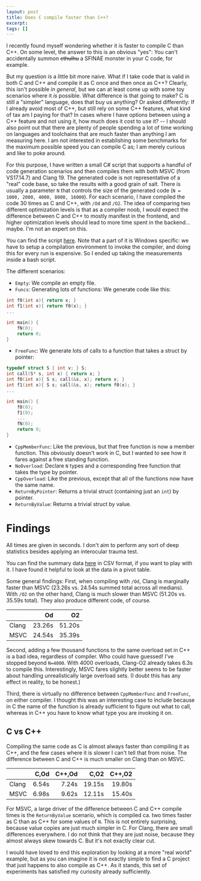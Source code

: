 ```yaml
---
layout: post
title: Does C compile faster than C++?
excerpt:
tags: []
---
```


I recently found myself wondering whether it is faster to compile C than C++. On some level, the answer to this is an obvious "yes": You can't accidentally summon ~~cthulhu~~ a SFINAE monster in your C code, for example.

But my question is a little bit more naive. What if I take code that is valid in both C and C++ and compile it as C once and then once as C++? Clearly, this isn't possible _in general_, but we can at least come up with some toy scenarios where it *is* possible. What difference is that going to make? C is still a "simpler" language, does that buy us anything? Or asked differently: If I already avoid most of C++, but still rely on some C++ features, what kind of tax am I paying for that? In cases where I have options between using a C++ feature and not using it, how much does it cost to use it? -- I should also point out that there are plenty of people spending a lot of time working on languages and toolchains that are much faster than anything I am measuring here. I am not interested in establishing some benchmarks for the maximum possible speed you can compile C as; I am merely curious and like to poke around.

For this purpose, I have written a small C# script that supports a handful of code generation scenarios and then compiles them with both MSVC (from VS17.14.7) and Clang 19. The generated code is not representative of a "real" code base, so take the results with a good grain of salt. There is usually a parameter `N` that controls the size of the generated code (`N = 1000, 2000, 4000, 8000, 16000`). For each scenario, I have compiled the code 30 times as C and C++, with `/Od` and `/O2`. The idea of comparing two different optimization levels is that as a compiler noob, I would expect the difference between C and C++ to mostly manifest in the frontend, and higher optimization levels should lead to more time spent in the backend... maybe. I'm not an expert on this.

You can find the script [here](https://github.com/sschoener/c-vs-cpp-compile-times). Note that a part of it is Windows specific: we have to setup a compilation environment to invoke the compiler, and doing this for every run is expensive. So I ended up taking the measurements inside a bash script.

The different scenarios:
 * `Empty`: We compile an empty file.
 * `Funcs`: Generating lots of functions: We generate code like this:
```cpp
int f0(int x){ return x; }
int f1(int x){ return f0(x); }
...

int main() {
    fN(0);
    return 0;
}
```
 * `FreeFunc`: We generate lots of calls to a function that takes a struct by pointer:
```cpp
typedef struct S { int v; } S;
int call(S* s, int x) { return x; }
int f0(int x){ S s; call(&s, x); return x; }
int f1(int x){ S s; call(&s, x); return f0(x); }
...

int main() {
    f0(0);
    f1(0);
    ...
    fN(0);
    return 0;
}
```
 * `CppMemberFunc`: Like the previous, but that free function is now a member function. This obviously doesn't work in C, but I wanted to see how it fares against a free standing function.
 * `NoOverload`: Declare `N` types and a corresponding free function that takes the type by pointer.
 * `CppOverload`: Like the previous, except that all of the functions now have the same name.
 * `ReturnByPointer`: Returns a trivial struct (containing just an `int`) by pointer.
 * `ReturnByValue`: Returns a trivial struct by value.

# Findings
All times are given in seconds. I don't aim to perform any sort of deep statistics besides applying an interocular trauma test.

You can find the summary data [here](https://github.com/sschoener/c-vs-cpp-compile-times/blob/main/complete.csv) in CSV format, if you want to play with it. I have found it helpful to look at the data in a pivot table.

Some general findings: First, when compiling with `/Od`, Clang is marginally faster than MSVC (23.26s vs. 24.54s summed total across all medians). With `/O2` on the other hand, Clang is much slower than MSVC (51.20s vs. 35.59s total). They also produce different code, of course.

|      | Od    | O2     |
|------|------:|-------:|
|Clang |23.26s | 51.20s |
|MSVC  |24.54s | 35.39s |

Second, adding a few thousand functions to the same overload set in C++ is a bad idea, regardless of compiler. Who could have guessed! I've stopped beyond `N=4000`. With 4000 overloads, Clang-O2 already takes 6.3s to compile this. Interestingly, MSVC fares slightly better seems to be faster about handling unrealistically large overload sets. (I doubt this has any effect in reality, to be honest.)

Third, there is virtually no difference between `CppMemberFunc` and `FreeFunc`, on either compiler. I thought this was an interesting case to include because in C the name of the function is already sufficient to figure out what to call, whereas in C++ you have to know what type you are invoking it on.

## C vs C++
Compiling the same code as C is almost always faster than compiling it as C++, and the few cases where it is slower I can't tell that from noise. The difference between C and C++ is much smaller on Clang than on MSVC.

|      | C,Od  | C++,Od | C,O2   | C++,O2 |
|------|------:|-------:|-------:|-------:|
|Clang |6.54s  |  7.24s | 19.15s | 19.80s |
|MSVC  |6.98s  |  9.62s | 12.11s | 15.40s |

For MSVC, a large driver of the difference between C and C++ compile times is the `ReturnByValue` scenario, which is compiled ca. two times faster as C than as C++ for some values of `N`. This is not entirely surprising, because value copies are just much simpler in C. For Clang, there are small differences everywhere. I do not think that they are just noise, because they almost always skew towards C. But it's not exactly clear cut.

I would have loved to end this exploration by looking at a more "real world" example, but as you can imagine it is not exactly simple to find a C project that just happens to also compile as C++. As it stands, this set of experiments has satisfied my curiosity already sufficiently.